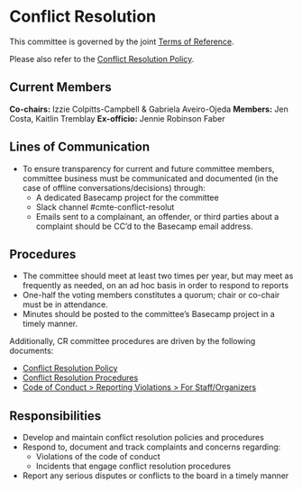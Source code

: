 # Conflict Resolution

This committee is governed by the joint [Terms of Reference](/committees/terms-of-reference.md).

Please also refer to the [Conflict Resolution Policy](https://manual.dmg.to/policies/conflict-resolution-policy.html).

## Current Members

**Co-chairs:** Izzie Colpitts-Campbell & Gabriela Aveiro-Ojeda
**Members:** Jen Costa, Kaitlin Tremblay
**Ex-officio:** Jennie Robinson Faber

## Lines of Communication

* To ensure transparency for current and future committee members, committee business must be communicated and documented (in the case of offline conversations/decisions) through:
  * A dedicated Basecamp project for the committee
  * Slack channel #cmte-conflict-resolut
  * Emails sent to a complainant, an offender, or third parties about a complaint should be CC’d to the Basecamp email address.

## Procedures

* The committee should meet at least two times per year, but may meet as frequently as needed, on an ad hoc basis in order to respond to reports
* One-half the voting members constitutes a quorum; chair or co-chair must be inattendance.
* Minutes should be posted to the committee’s Basecamp project in a timely manner.

Additionally, CR committee procedures are driven by the following documents:

* [Conflict Resolution Policy](https://manual.dmg.to/policies/conflict-resolution-policy.html)
* [Conflict Resolution Procedures](https://manual.dmg.to/policies/procedures.html)
* [Code of Conduct > Reporting Violations > For Staff/Organizers](https://manual.dmg.to/code-of-conduct/for-stafforganizers.html)

## Responsibilities

* Develop and maintain conflict resolution policies and procedures
* Respond to, document and track complaints and concerns regarding:
  * Violations of the code of conduct
  * Incidents that engage conflict resolution procedures
* Report any serious disputes or conflicts to the board in a timely manner